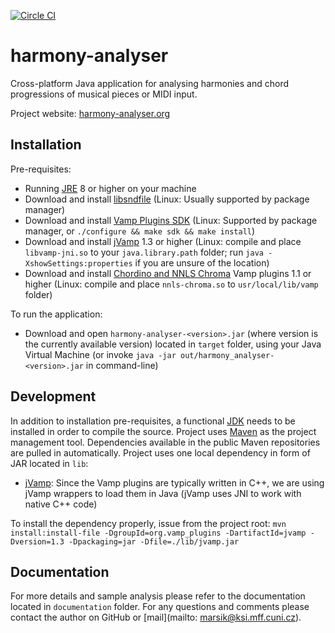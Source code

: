 [![Circle CI](https://circleci.com/gh/lacimarsik/harmony-analyser.svg?style=shield&circle-token=75d33ca47b62b8f09af431379c206b6cf80bd361)](https://circleci.com/gh/lacimarsik/harmony-analyser)

# harmony-analyser
Cross-platform Java application for analysing harmonies and chord progressions of musical pieces or MIDI input.

Project website: [harmony-analyser.org](http://harmony-analyser.org)

## Installation
Pre-requisites:
* Running [JRE](https://www.java.com/en/download/) 8 or higher on your machine
* Download and install [libsndfile](http://www.mega-nerd.com/libsndfile/) (Linux: Usually supported by package manager)
* Download and install [Vamp Plugins SDK](https://code.soundsoftware.ac.uk/projects/vamp-plugin-sdk) (Linux: Supported by package manager, or `./configure && make sdk && make install`)
* Download and install [jVamp](https://code.soundsoftware.ac.uk/projects/jvamp) 1.3 or higher (Linux: compile and place `libvamp-jni.so` to your `java.library.path` folder; run `java -XshowSettings:properties` if you are unsure of the location)
* Download and install [Chordino and NNLS Chroma](http://www.isophonics.net/nnls-chroma) Vamp plugins 1.1 or higher (Linux: compile and place `nnls-chroma.so` to `usr/local/lib/vamp` folder)

To run the application:
* Download and open `harmony-analyser-<version>.jar` (where version is the currently available version) located in `target` folder, using your Java Virtual Machine (or invoke `java -jar out/harmony_analyser-<version>.jar` in command-line)

## Development
In addition to installation pre-requisites, a functional [JDK](http://www.oracle.com/technetwork/java/javase/downloads/jre8-downloads-2133155.html) needs to be installed in order to compile the source.
Project uses [Maven](https://maven.apache.org/) as the project management tool. Dependencies available in the public Maven repositories are pulled in automatically.
Project uses one local dependency in form of JAR located in `lib`:
* [jVamp](https://code.soundsoftware.ac.uk/projects/jvamp): Since the Vamp plugins are typically written in C++, we are using jVamp wrappers to load them in Java (jVamp uses JNI to work with native C++ code)

To install the dependency properly, issue from the project root:
`mvn install:install-file -DgroupId=org.vamp_plugins -DartifactId=jvamp -Dversion=1.3 -Dpackaging=jar -Dfile=./lib/jvamp.jar`

## Documentation
For more details and sample analysis please refer to the documentation located in `documentation` folder.
For any questions and comments please contact the author on GitHub or [mail](mailto: marsik@ksi.mff.cuni.cz).

